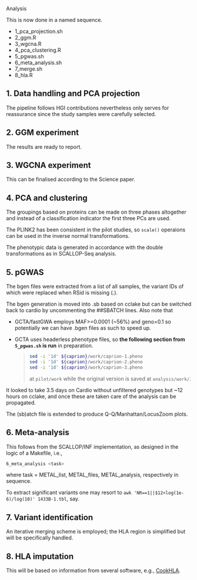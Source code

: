  Analysis

This is now done in a named sequence.

* 1_pca_projection.sh
* 2_ggm.R
* 3_wgcna.R
* 4_pca_clustering.R
* 5_pgwas.sh
* 6_meta_analysis.sh
* 7_merge.sh
* 8_hla.R

## 1. Data handling and PCA projection

The pipeline follows HGI contributions nevertheless only serves for reassurance since the study samples were carefully selected. 

## 2. GGM experiment

The results are ready to report.

## 3. WGCNA experiment

This can be finalised according to the Science paper.

## 4. PCA and clustering

The groupings based on proteins can be made on three phases altogether and instead of a classification indicator the first three PCs are used.

The PLINK2 has been consistent in the pilot studies, so `scale()` operaions can be used in the inverse normal transformations.

The phenotypic data is generated in accordance with the double transformations as in SCALLOP-Seq analysis.

## 5. pGWAS

The bgen files were extracted from a list of all samples, the variant IDs of which were replaced when RSid is missing (.).

The bgen generation is moved into .sb based on cclake but can be switched back to cardio by uncommenting the ##SBATCH lines. Also note that

* GCTA/fastGWA employs MAF>=0.0001 (~56%) and geno=0.1 so potentially we can have .bgen files as such to speed up.
* GCTA uses headerless phenotype files, so **the following section from `5_pgwas.sh` is run** in preparation.

    > ```bash
    > sed -i '1d' ${caprion}/work/caprion-1.pheno
    > sed -i '1d' ${caprion}/work/caprion-2.pheno
    > sed -i '1d' ${caprion}/work/caprion-3.pheno
    > ```
    >
    > at `pilot/work` while the original version is saved at `analysis/work/`.

It looked to take 3.5 days on Cardio without unfiltered genotypes but ~12 hours on cclake, and once these are taken care of the analysis can be propagated.

The (sb)atch file is extended to produce Q-Q/Manhattan/LocusZoom plots.

## 6. Meta-analysis

This follows from the SCALLOP/INF implementation, as designed in the logic of a Makefile, i.e.,

```bash
6_meta_analysis <task>
```
where task = METAL_list, METAL_files, METAL_analysis, respectively in sequence.

To extract significant variants one may resort to `awk 'NR==1||$12<log(1e-6)/log(10)' 1433B-1.tbl`, say.

## 7. Variant identification

An iterative merging scheme is employed; the HLA region is simplified but will be specifically handled.

## 8. HLA imputation

This will be based on information from several software, e.g., [CookHLA](https://cambridge-ceu.github.io/csd3/applications/CookHLA.html).
